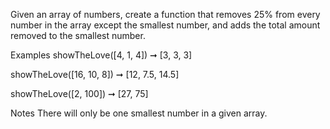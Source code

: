 Given an array of numbers, create a function that removes 25% from every number in the array except the smallest number, and adds the total amount removed to the smallest number.

Examples
showTheLove([4, 1, 4]) ➞ [3, 3, 3]

showTheLove([16, 10, 8]) ➞ [12, 7.5, 14.5]

showTheLove([2, 100]) ➞ [27, 75]

Notes
There will only be one smallest number in a given array.